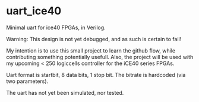 # uart_ice40
Minimal uart for ice40 FPGAs, in Verilog.

Warning: This design is not yet debugged, and as such is certain to fail!

My intention is to use this small project to learn the github flow, while contributing something potentially usefull. Also, the project will be used with my upcoming < 250 logiccells controller for the iCE40 series FPGAs.

Uart format is startbit, 8 data bits, 1 stop bit. The bitrate is hardcoded (via two parameters).

The uart has not yet been simulated, nor tested.

